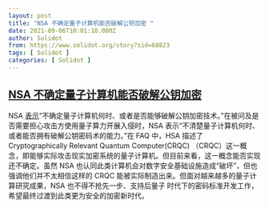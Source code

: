 ```yaml
---
layout: post
title: "NSA 不确定量子计算机能否破解公钥加密 "
date: 2021-09-06T10:01:18.000Z
author: Solidot
from: https://www.solidot.org/story?sid=68823
tags: [ Solidot ]
categories: [ Solidot ]
---
```

<!--1630922478000-->
[NSA 不确定量子计算机能否破解公钥加密](https://www.solidot.org/story?sid=68823)
------

<div>
NSA <a href="https://www.msn.com/en-us/news/technology/nsa-doesnt-think-quantum-computers-can-break-public-key-encryption/ar-AAO4Egk">表示</a>“不确定量子计算机何时、或者是否能够破解公钥加密技术。”在被问及是否需要担心攻击方使用量子算力开展入侵时，NSA 表示“不清楚量子计算机何时、或者能否拥有破解公钥密码术的能力。”在 FAQ 中，HSA 描述了 Cryptographically Relevant Quantum Computer(CRQC)  （CRQC）这一概念，即能够实际攻击现实加密系统的量子计算机。但目前来看，这一概念能否实现还不确定。虽然 NSA 也认同此类计算机会对数字安全基础设施造成“破坏”，但也强调他们并不太相信这样的 CRQC 能被实际制造出来。但面对越来越多的量子计算研究成果，NSA 也不得不抢先一步、支持后量子 时代下的密码标准开发工作，希望最终过渡到此类更为安全的加密新时代。
</div>
